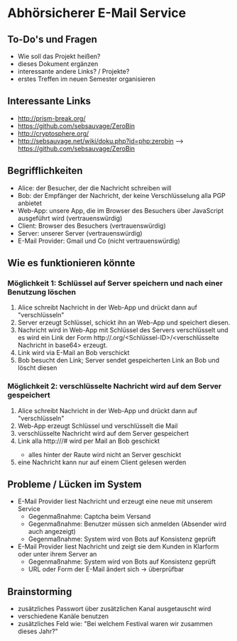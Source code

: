 Abhörsicherer E-Mail Service
============================

To-Do's und Fragen
------------------

* Wie soll das Projekt heißen?
* dieses Dokument ergänzen
* interessante andere Links? / Projekte?
* erstes Treffen im neuen Semester organisieren

Interessante Links
------------------

* http://prism-break.org/
* https://github.com/sebsauvage/ZeroBin
* http://cryptosphere.org/
* http://sebsauvage.net/wiki/doku.php?id=php:zerobin --> https://github.com/sebsauvage/ZeroBin

Begrifflichkeiten
-----------------

* Alice: der Besucher, der die Nachricht schreiben will
* Bob: der Empfänger der Nachricht, der keine Verschlüsselung alla PGP anbietet
* Web-App: unsere App, die im Browser des Besuchers über JavaScript ausgeführt wird (vertrauenswürdig)
* Client: Browser des Besuchers (vertrauenswürdig)
* Server: unserer Server (vertrauenswürdig)
* E-Mail Provider: Gmail und Co (nicht vertrauenswürdig)

Wie es funktionieren könnte
---------------------------

### Möglichkeit 1: Schlüssel auf Server speichern und nach einer Benutzung löschen

1. Alice schreibt Nachricht in der Web-App und drückt dann auf "verschlüsseln"
2. Server erzeugt Schlüssel, schickt ihn an Web-App und speichert diesen.
3. Nachricht wird in Web-App mit Schlüssel des Servers verschlüsselt und es wird ein Link der Form http://<unser-service>.org/<Schlüssel-ID>/<verschlüsselte Nachricht in base64> erzeugt.
4. Link wird via E-Mail an Bob verschickt
5. Bob besucht den Link; Server sendet gespeicherten Link an Bob und löscht diesen

### Möglichkeit 2: verschlüsselte Nachricht wird auf dem Server gespeichert

1. Alice schreibt Nachricht in der Web-App und drückt dann auf "verschlüsseln"
2. Web-App erzeugt Schlüssel und verschlüsselt die Mail
3. verschlüsselte Nachricht wird auf dem Server gespeichert
4. Link alla http://<server>/<message-id>#<schluessel> wird per Mail an Bob geschickt
    * alles hinter der Raute wird nicht an Server geschickt
5. eine Nachricht kann nur auf einem Client gelesen werden

Probleme / Lücken im System
---------------------------

* E-Mail Provider liest Nachricht und erzeugt eine neue mit unserem Service
    * Gegenmaßnahme: Captcha beim Versand
    * Gegenmaßnahme: Benutzer müssen sich anmelden (Absender wird auch angezeigt)
    * Gegenmaßnahme: System wird von Bots auf Konsistenz geprüft
* E-Mail Provider liest Nachricht und zeigt sie dem Kunden in Klarform oder unter ihrem Server an
    * Gegenmaßnahme: System wird von Bots auf Konsistenz geprüft
    * URL oder Form der E-Mail ändert sich -> überprüfbar

Brainstorming
-------------

* zusätzliches Passwort über zusätzlichen Kanal ausgetauscht wird
* verschiedene Kanäle benutzen
* zusätzliches Feld wie: "Bei welchem Festival waren wir zusammen dieses Jahr?"

